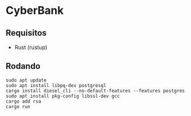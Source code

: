 # CyberBank

## Requisitos

- Rust (rustup)

## Rodando

```sudo apt update``` <br>
```sudo apt install libpq-dev postgresql``` <br>
```cargo install diesel_cli --no-default-features --features postgres``` <br>
```sudo apt install pkg-config libssl-dev gcc``` <br>
```cargo add rsa``` <br>
```cargo run```

